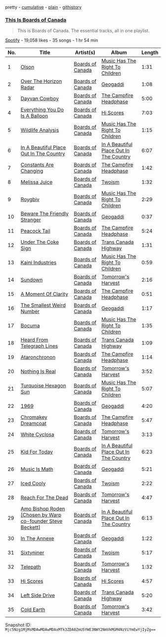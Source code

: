 pretty - [cumulative](/playlists/cumulative/37i9dQZF1DZ06evO1GMSJj.md) - [plain](/playlists/plain/37i9dQZF1DZ06evO1GMSJj) - [githistory](https://github.githistory.xyz/mackorone/spotify-playlist-archive/blob/main/playlists/plain/37i9dQZF1DZ06evO1GMSJj)

### [This Is Boards of Canada](https://open.spotify.com/playlist/37i9dQZF1DZ06evO1GMSJj)

> This is Boards of Canada\. The essential tracks, all in one playlist.

[Spotify](https://open.spotify.com/user/spotify) - 19,058 likes - 35 songs - 1 hr 54 min

| No. | Title | Artist(s) | Album | Length |
|---|---|---|---|---|
| 1 | [Olson](https://open.spotify.com/track/5DZ4M3yMat79ok25rZHuA9) | [Boards of Canada](https://open.spotify.com/artist/2VAvhf61GgLYmC6C8anyX1) | [Music Has The Right To Children](https://open.spotify.com/album/6LZiNXaDvhzvnXUubVOmNU) | 1:31 |
| 2 | [Over The Horizon Radar](https://open.spotify.com/track/3EdKuUmSqITYGp1t3JhSC6) | [Boards of Canada](https://open.spotify.com/artist/2VAvhf61GgLYmC6C8anyX1) | [Geogaddi](https://open.spotify.com/album/4T7JGfRryhw5POaXalkApE) | 1:08 |
| 3 | [Dayvan Cowboy](https://open.spotify.com/track/2J4lJMCuFCA0zlwFOjePD5) | [Boards of Canada](https://open.spotify.com/artist/2VAvhf61GgLYmC6C8anyX1) | [The Campfire Headphase](https://open.spotify.com/album/6uO5B6km2Dco28tOBmZtSU) | 5:00 |
| 4 | [Everything You Do Is A Balloon](https://open.spotify.com/track/4OO2lavE7yz5Ane6fEYXp3) | [Boards of Canada](https://open.spotify.com/artist/2VAvhf61GgLYmC6C8anyX1) | [Hi Scores](https://open.spotify.com/album/3FabCzGQgFLqkCqzceB5ii) | 7:03 |
| 5 | [Wildlife Analysis](https://open.spotify.com/track/1XZdwzd8DTDvkjVc0eJ9BI) | [Boards of Canada](https://open.spotify.com/artist/2VAvhf61GgLYmC6C8anyX1) | [Music Has The Right To Children](https://open.spotify.com/album/6LZiNXaDvhzvnXUubVOmNU) | 1:15 |
| 6 | [In A Beautiful Place Out In The Country](https://open.spotify.com/track/0X2hccY9m1D9ICGZLkvpBP) | [Boards of Canada](https://open.spotify.com/artist/2VAvhf61GgLYmC6C8anyX1) | [In A Beautiful Place Out In The Country](https://open.spotify.com/album/2U2WNneO3RdYEASjRI2OZx) | 6:07 |
| 7 | [Constants Are Changing](https://open.spotify.com/track/5ivVLMrixj6Qtw9HgX8EuD) | [Boards of Canada](https://open.spotify.com/artist/2VAvhf61GgLYmC6C8anyX1) | [The Campfire Headphase](https://open.spotify.com/album/6uO5B6km2Dco28tOBmZtSU) | 1:42 |
| 8 | [Melissa Juice](https://open.spotify.com/track/4KJE8soq80zLzaoDmDjqkb) | [Boards of Canada](https://open.spotify.com/artist/2VAvhf61GgLYmC6C8anyX1) | [Twoism](https://open.spotify.com/album/46YfeDd8YhuAcywdxZkRqf) | 1:32 |
| 9 | [Roygbiv](https://open.spotify.com/track/5Hf2h59YLInKlic7ooWZVd) | [Boards of Canada](https://open.spotify.com/artist/2VAvhf61GgLYmC6C8anyX1) | [Music Has The Right To Children](https://open.spotify.com/album/6LZiNXaDvhzvnXUubVOmNU) | 2:29 |
| 10 | [Beware The Friendly Stranger](https://open.spotify.com/track/687l4FFeMyg6wJYO8LCX4b) | [Boards of Canada](https://open.spotify.com/artist/2VAvhf61GgLYmC6C8anyX1) | [Geogaddi](https://open.spotify.com/album/4T7JGfRryhw5POaXalkApE) | 0:37 |
| 11 | [Peacock Tail](https://open.spotify.com/track/2DQlQcYponGtEwvEHRHYvu) | [Boards of Canada](https://open.spotify.com/artist/2VAvhf61GgLYmC6C8anyX1) | [The Campfire Headphase](https://open.spotify.com/album/6uO5B6km2Dco28tOBmZtSU) | 5:24 |
| 12 | [Under The Coke Sign](https://open.spotify.com/track/67CP6JsS9XiK67JrhLg2ch) | [Boards of Canada](https://open.spotify.com/artist/2VAvhf61GgLYmC6C8anyX1) | [Trans Canada Highway](https://open.spotify.com/album/7DcHbfXY5HpmU2ltqCxc8c) | 1:31 |
| 13 | [Kaini Industries](https://open.spotify.com/track/3FJ4suZo6FuW0xmARmE0R4) | [Boards of Canada](https://open.spotify.com/artist/2VAvhf61GgLYmC6C8anyX1) | [Music Has The Right To Children](https://open.spotify.com/album/6LZiNXaDvhzvnXUubVOmNU) | 0:59 |
| 14 | [Sundown](https://open.spotify.com/track/2wJWTSdRT4wgKAyrWtwiqA) | [Boards of Canada](https://open.spotify.com/artist/2VAvhf61GgLYmC6C8anyX1) | [Tomorrow's Harvest](https://open.spotify.com/album/07Ckd8KDDxcbY5iUXjhuex) | 2:16 |
| 15 | [A Moment Of Clarity](https://open.spotify.com/track/1MMsn8AfguMOJMvSDxy6wo) | [Boards of Canada](https://open.spotify.com/artist/2VAvhf61GgLYmC6C8anyX1) | [The Campfire Headphase](https://open.spotify.com/album/6uO5B6km2Dco28tOBmZtSU) | 0:51 |
| 16 | [The Smallest Weird Number](https://open.spotify.com/track/4EI8Hj2EeAUdvNMnY52PMj) | [Boards of Canada](https://open.spotify.com/artist/2VAvhf61GgLYmC6C8anyX1) | [Geogaddi](https://open.spotify.com/album/4T7JGfRryhw5POaXalkApE) | 1:17 |
| 17 | [Bocuma](https://open.spotify.com/track/7keJ7uDxNNp2RFx91ZgWpc) | [Boards of Canada](https://open.spotify.com/artist/2VAvhf61GgLYmC6C8anyX1) | [Music Has The Right To Children](https://open.spotify.com/album/6LZiNXaDvhzvnXUubVOmNU) | 1:35 |
| 18 | [Heard From Telegraph Lines](https://open.spotify.com/track/6RvZ4phSKCNjBwhwd7iTp4) | [Boards of Canada](https://open.spotify.com/artist/2VAvhf61GgLYmC6C8anyX1) | [Trans Canada Highway](https://open.spotify.com/album/7DcHbfXY5HpmU2ltqCxc8c) | 1:09 |
| 19 | [Ataronchronon](https://open.spotify.com/track/3xGBxNYkOxADllwnLR4arr) | [Boards of Canada](https://open.spotify.com/artist/2VAvhf61GgLYmC6C8anyX1) | [The Campfire Headphase](https://open.spotify.com/album/6uO5B6km2Dco28tOBmZtSU) | 1:14 |
| 20 | [Nothing Is Real](https://open.spotify.com/track/1rmXfdk4DFRuw6LLKoUTb0) | [Boards of Canada](https://open.spotify.com/artist/2VAvhf61GgLYmC6C8anyX1) | [Tomorrow's Harvest](https://open.spotify.com/album/07Ckd8KDDxcbY5iUXjhuex) | 3:52 |
| 21 | [Turquoise Hexagon Sun](https://open.spotify.com/track/7F3MjS1b1xHeaeXyBTvCE0) | [Boards of Canada](https://open.spotify.com/artist/2VAvhf61GgLYmC6C8anyX1) | [Music Has The Right To Children](https://open.spotify.com/album/6LZiNXaDvhzvnXUubVOmNU) | 5:07 |
| 22 | [1969](https://open.spotify.com/track/7qWHLT10dDsu8fCJZFkL5y) | [Boards of Canada](https://open.spotify.com/artist/2VAvhf61GgLYmC6C8anyX1) | [Geogaddi](https://open.spotify.com/album/4T7JGfRryhw5POaXalkApE) | 4:20 |
| 23 | [Chromakey Dreamcoat](https://open.spotify.com/track/6ebsOJuLxaE2ArKhm1DMqP) | [Boards of Canada](https://open.spotify.com/artist/2VAvhf61GgLYmC6C8anyX1) | [The Campfire Headphase](https://open.spotify.com/album/6uO5B6km2Dco28tOBmZtSU) | 5:47 |
| 24 | [White Cyclosa](https://open.spotify.com/track/7F2r3g9H42ZawwrOJJrDMz) | [Boards of Canada](https://open.spotify.com/artist/2VAvhf61GgLYmC6C8anyX1) | [Tomorrow's Harvest](https://open.spotify.com/album/07Ckd8KDDxcbY5iUXjhuex) | 3:13 |
| 25 | [Kid For Today](https://open.spotify.com/track/5jRkJXPo4SiPaTCNzn01X8) | [Boards of Canada](https://open.spotify.com/artist/2VAvhf61GgLYmC6C8anyX1) | [In A Beautiful Place Out In The Country](https://open.spotify.com/album/2U2WNneO3RdYEASjRI2OZx) | 6:23 |
| 26 | [Music Is Math](https://open.spotify.com/track/3MF9cjIlg3R9osw3SgRmEb) | [Boards of Canada](https://open.spotify.com/artist/2VAvhf61GgLYmC6C8anyX1) | [Geogaddi](https://open.spotify.com/album/4T7JGfRryhw5POaXalkApE) | 5:21 |
| 27 | [Iced Cooly](https://open.spotify.com/track/10A5AbphZ1ibW6h4XaKokE) | [Boards of Canada](https://open.spotify.com/artist/2VAvhf61GgLYmC6C8anyX1) | [Twoism](https://open.spotify.com/album/46YfeDd8YhuAcywdxZkRqf) | 2:22 |
| 28 | [Reach For The Dead](https://open.spotify.com/track/6ngx6PjG5Gy2y1WJl3epZQ) | [Boards of Canada](https://open.spotify.com/artist/2VAvhf61GgLYmC6C8anyX1) | [Tomorrow's Harvest](https://open.spotify.com/album/07Ckd8KDDxcbY5iUXjhuex) | 4:47 |
| 29 | [Amo Bishop Roden \[Chosen by Warp co\-founder Steve Beckett\]](https://open.spotify.com/track/7rthWzg7LMuXANxC0gaVKL) | [Boards of Canada](https://open.spotify.com/artist/2VAvhf61GgLYmC6C8anyX1) | [In A Beautiful Place Out In The Country](https://open.spotify.com/album/2U2WNneO3RdYEASjRI2OZx) | 6:13 |
| 30 | [In The Annexe](https://open.spotify.com/track/46VGk02ZLerhw2SdV953zV) | [Boards of Canada](https://open.spotify.com/artist/2VAvhf61GgLYmC6C8anyX1) | [Geogaddi](https://open.spotify.com/album/4T7JGfRryhw5POaXalkApE) | 1:22 |
| 31 | [Sixtyniner](https://open.spotify.com/track/77DwUe5ydUuDfSiurT0VCX) | [Boards of Canada](https://open.spotify.com/artist/2VAvhf61GgLYmC6C8anyX1) | [Twoism](https://open.spotify.com/album/46YfeDd8YhuAcywdxZkRqf) | 5:17 |
| 32 | [Telepath](https://open.spotify.com/track/6Z8bGnzoSNxuKEz70dJu6b) | [Boards of Canada](https://open.spotify.com/artist/2VAvhf61GgLYmC6C8anyX1) | [Tomorrow's Harvest](https://open.spotify.com/album/07Ckd8KDDxcbY5iUXjhuex) | 1:32 |
| 33 | [Hi Scores](https://open.spotify.com/track/4cK52WJ9gD5M3VrJoZvhaN) | [Boards of Canada](https://open.spotify.com/artist/2VAvhf61GgLYmC6C8anyX1) | [Hi Scores](https://open.spotify.com/album/3FabCzGQgFLqkCqzceB5ii) | 4:57 |
| 34 | [Left Side Drive](https://open.spotify.com/track/3NrNukjXkShrtZSrA89Gc4) | [Boards of Canada](https://open.spotify.com/artist/2VAvhf61GgLYmC6C8anyX1) | [Trans Canada Highway](https://open.spotify.com/album/7DcHbfXY5HpmU2ltqCxc8c) | 5:20 |
| 35 | [Cold Earth](https://open.spotify.com/track/3D37FsVAqvQFAddR3JcJ3e) | [Boards of Canada](https://open.spotify.com/artist/2VAvhf61GgLYmC6C8anyX1) | [Tomorrow's Harvest](https://open.spotify.com/album/07Ckd8KDDxcbY5iUXjhuex) | 3:42 |

Snapshot ID: `Mjc5Nzg1MjMsMDAwMDAwMDAxMTk3ZDA0ZmU5YWE3NWY2NmVkMGM4NzViYmEwYjIyZg==`
